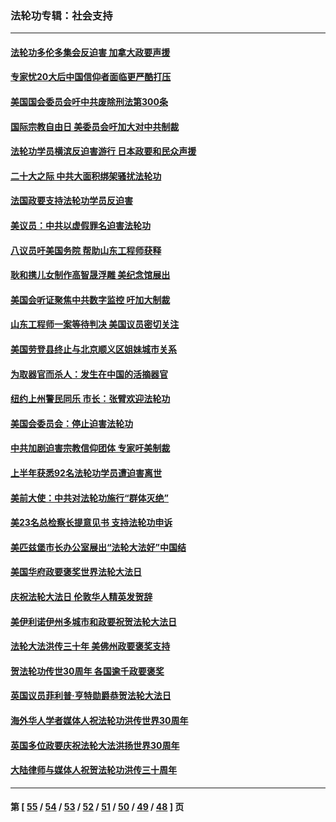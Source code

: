 ### 法轮功专辑：社会支持
---
#### [法轮功多伦多集会反迫害 加拿大政要声援](../../pages/nf4386/n13881303.md?12260430) 
#### [专家忧20大后中国信仰者面临更严酷打压](../../pages/nf4386/n13874993.md?12260430) 
#### [美国国会委员会吁中共废除刑法第300条](../../pages/nf4386/n13868121.md?12260430) 
#### [国际宗教自由日 美委员会吁加大对中共制裁](../../pages/nf4386/n13855021.md?12260430) 
#### [法轮功学员横滨反迫害游行 日本政要和民众声援](../../pages/nf4386/n13847132.md?12260430) 
#### [二十大之际 中共大面积绑架骚扰法轮功](../../pages/nf4386/n13846381.md?12260430) 
#### [法国政要支持法轮功学员反迫害](../../pages/nf4386/n13841970.md?12260430) 
#### [美议员：中共以虚假罪名迫害法轮功](../../pages/nf4386/n13841083.md?12260430) 
#### [八议员吁美国务院 帮助山东工程师获释](../../pages/nf4386/n13836379.md?12260430) 
#### [耿和携儿女制作高智晟浮雕 美纪念馆展出](../../pages/nf4386/n13829624.md?12260430) 
#### [美国会听证聚焦中共数字监控 吁加大制裁](../../pages/nf4386/n13825083.md?12260430) 
#### [山东工程师一案等待判决 美国议员密切关注](../../pages/nf4386/n13815065.md?12260430) 
#### [美国劳登县终止与北京顺义区姐妹城市关系](../../pages/nf4386/n13811030.md?12260430) 
#### [为取器官而杀人：发生在中国的活摘器官](../../pages/nf4386/n13794731.md?12260430) 
#### [纽约上州警民同乐 市长：张臂欢迎法轮功](../../pages/nf4386/n13794375.md?12260430) 
#### [美国会委员会：停止迫害法轮功](../../pages/nf4386/n13788164.md?12260430) 
#### [中共加剧迫害宗教信仰团体 专家吁美制裁](../../pages/nf4386/n13780252.md?12260430) 
#### [上半年获悉92名法轮功学员遭迫害离世](../../pages/nf4386/n13772701.md?12260430) 
#### [美前大使：中共对法轮功施行“群体灭绝”](../../pages/nf4386/n13771705.md?12260430) 
#### [美23名总检察长提意见书 支持法轮功申诉](../../pages/nf4386/n13766596.md?12260430) 
#### [美匹兹堡市长办公室展出“法轮大法好”中国结](../../pages/nf4386/n13749721.md?12260430) 
#### [美国华府政要褒奖世界法轮大法日](../../pages/nf4386/n13743770.md?12260430) 
#### [庆祝法轮大法日 伦敦华人精英发贺辞](../../pages/nf4386/n13741593.md?12260430) 
#### [美伊利诺伊州多城市和政要祝贺法轮大法日](../../pages/nf4386/n13737149.md?12260430) 
#### [法轮大法洪传三十年 美佛州政要褒奖支持](../../pages/nf4386/n13737103.md?12260430) 
#### [贺法轮功传世30周年 各国逾千政要褒奖](../../pages/nf4386/n13735828.md?12260430) 
#### [英国议员菲利普‧亨特勋爵恭贺法轮大法日](../../pages/nf4386/n13736187.md?12260430) 
#### [海外华人学者媒体人祝法轮功洪传世界30周年](../../pages/nf4386/n13735835.md?12260430) 
#### [英国多位政要庆祝法轮大法洪扬世界30周年](../../pages/nf4386/n13734739.md?12260430) 
#### [大陆律师与媒体人祝贺法轮功洪传三十周年](../../pages/nf4386/n13735062.md?12260430) 

---
#### 第 [ [55](./55.md?12260430) / [54](./54.md?12260430) / [53](./53.md?12260430) / [52](./52.md?12260430) / [51](./51.md?12260430) / [50](./50.md?12260430) / [49](./49.md?12260430) / [48](./48.md?12260430) ] 页
